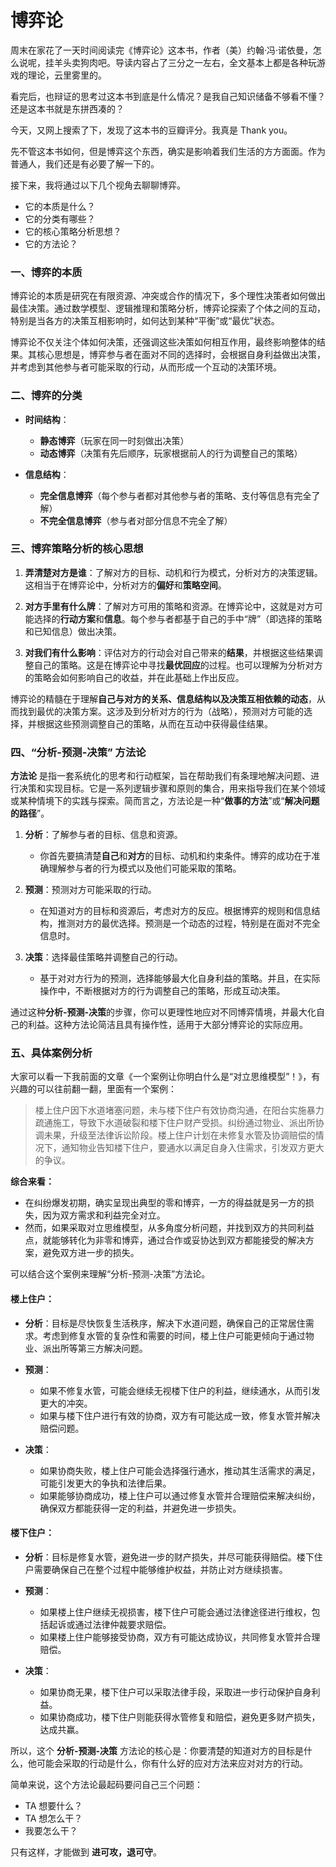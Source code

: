 # 博弈论

周末在家花了一天时间阅读完《博弈论》这本书，作者（美）约翰·冯·诺依曼，怎么说呢，挂羊头卖狗肉吧。导读内容占了三分之一左右，全文基本上都是各种玩游戏的理论，云里雾里的。

看完后，也辩证的思考过这本书到底是什么情况？是我自己知识储备不够看不懂？还是这本书就是东拼西凑的？

今天，又网上搜索了下，发现了这本书的豆瓣评分。我真是 Thank you。

先不管这本书如何，但是博弈这个东西，确实是影响着我们生活的方方面面。作为普通人，我们还是有必要了解一下的。

接下来，我将通过以下几个视角去聊聊博弈。

- 它的本质是什么？
- 它的分类有哪些？
- 它的核心策略分析思想？
- 它的方法论？

### 一、博弈的本质

博弈论的本质是研究在有限资源、冲突或合作的情况下，多个理性决策者如何做出最佳决策。通过数学模型、逻辑推理和策略分析，博弈论探索了个体之间的互动，特别是当各方的决策互相影响时，如何达到某种“平衡”或“最优”状态。

博弈论不仅关注个体如何决策，还强调这些决策如何相互作用，最终影响整体的结果。其核心思想是，博弈参与者在面对不同的选择时，会根据自身利益做出决策，并考虑到其他参与者可能采取的行动，从而形成一个互动的决策环境。

### 二、博弈的分类

- **时间结构**：

  - **静态博弈**（玩家在同一时刻做出决策）
  - **动态博弈**（决策有先后顺序，玩家根据前人的行为调整自己的策略）

- **信息结构**：
  - **完全信息博弈**（每个参与者都对其他参与者的策略、支付等信息有完全了解）
  - **不完全信息博弈**（参与者对部分信息不完全了解）

### 三、博弈策略分析的核心思想

1. **弄清楚对方是谁**：了解对方的目标、动机和行为模式，分析对方的决策逻辑。这相当于在博弈论中，分析对方的**偏好**和**策略空间**。

2. **对方手里有什么牌**：了解对方可用的策略和资源。在博弈论中，这就是对方可能选择的**行动方案**和**信息**。每个参与者都基于自己的手中“牌”（即选择的策略和已知信息）做出决策。

3. **对我们有什么影响**：评估对方的行动会对自己带来的**结果**，并根据这些结果调整自己的策略。这是在博弈论中寻找**最优回应**的过程。也可以理解为分析对方的策略会如何影响自己的收益，并在此基础上作出反应。

博弈论的精髓在于理解**自己与对方的关系、信息结构以及决策互相依赖的动态**，从而找到最优的决策方案。这涉及到分析对方的行为（战略），预测对方可能的选择，并根据这些预测调整自己的策略，从而在互动中获得最佳结果。

### 四、“分析-预测-决策” 方法论

**方法论** 是指一套系统化的思考和行动框架，旨在帮助我们有条理地解决问题、进行决策和实现目标。它是一系列逻辑步骤和原则的集合，用来指导我们在某个领域或某种情境下的实践与探索。简而言之，方法论是一种“**做事的方法**”或“**解决问题的路径**”。

1. **分析**：了解参与者的目标、信息和资源。

   - 你首先要搞清楚**自己**和**对方**的目标、动机和约束条件。博弈的成功在于准确理解参与者的行为模式以及他们可能采取的策略。

2. **预测**：预测对方可能采取的行动。

   - 在知道对方的目标和资源后，考虑对方的反应。根据博弈的规则和信息结构，推测对方的最优选择。预测是一个动态的过程，特别是在面对不完全信息时。

3. **决策**：选择最佳策略并调整自己的行动。
   - 基于对对方行为的预测，选择能够最大化自身利益的策略。并且，在实际操作中，不断根据对方的行为调整自己的策略，形成互动决策。

通过这种**分析-预测-决策**的步骤，你可以更理性地应对不同博弈情境，并最大化自己的利益。这种方法论简洁且具有操作性，适用于大部分博弈论的实际应用。

### 五、具体案例分析

大家可以看一下我前面的文章《一个案例让你明白什么是“对立思维模型”！》，有兴趣的可以往前翻一翻，里面有一个案例：

> 楼上住户因下水道堵塞问题，未与楼下住户有效协商沟通，在阳台实施暴力疏通施工，导致下水道破裂和楼下住户财产受损。纠纷通过物业、派出所协调未果，升级至法律诉讼阶段。楼上住户计划在未修复水管及协调赔偿的情况下，通知物业告知楼下住户，要通水以满足自身入住需求，引发双方更大的争议。

**综合来看：**

- 在纠纷爆发初期，确实呈现出典型的零和博弈，一方的得益就是另一方的损失，因为双方需求和利益完全对立。
- 然而，如果采取对立思维模型，从多角度分析问题，并找到双方的共同利益点，就能够转化为非零和博弈，通过合作或妥协达到双方都能接受的解决方案，避免双方进一步的损失。

可以结合这个案例来理解“分析-预测-决策”方法论。

#### **楼上住户：**

- **分析**：目标是尽快恢复生活秩序，解决下水道问题，确保自己的正常居住需求。考虑到修复水管的复杂性和需要的时间，楼上住户可能更倾向于通过物业、派出所等第三方解决问题。
- **预测**：

  - 如果不修复水管，可能会继续无视楼下住户的利益，继续通水，从而引发更大的冲突。
  - 如果与楼下住户进行有效的协商，双方有可能达成一致，修复水管并解决赔偿问题。

- **决策**：
  - 如果协商失败，楼上住户可能会选择强行通水，推动其生活需求的满足，可能引发更大的争执和法律后果。
  - 如果能够协商成功，楼上住户可以通过修复水管并合理赔偿来解决纠纷，确保双方都能获得一定的利益，并避免进一步损失。

#### **楼下住户：**

- **分析**：目标是修复水管，避免进一步的财产损失，并尽可能获得赔偿。楼下住户需要确保自己在整个过程中能够维护权益，并防止对方继续损害。
- **预测**：

  - 如果楼上住户继续无视损害，楼下住户可能会通过法律途径进行维权，包括起诉或通过法律仲裁要求赔偿。
  - 如果楼上住户能够接受协商，双方有可能达成协议，共同修复水管并合理赔偿。

- **决策**：
  - 如果协商无果，楼下住户可以采取法律手段，采取进一步行动保护自身利益。
  - 如果协商成功，楼下住户则能获得水管修复和赔偿，避免更多财产损失，达成共赢。

所以，这个 **分析-预测-决策** 方法论的核心是：你要清楚的知道对方的目标是什么，他可能会采取的行动是什么，你有什么好的应对方法来应对对方的行动。

简单来说，这个方法论最起码要问自己三个问题：

- TA 想要什么？
- TA 想怎么干？
- 我要怎么干？

只有这样，才能做到 **进可攻，退可守**。
